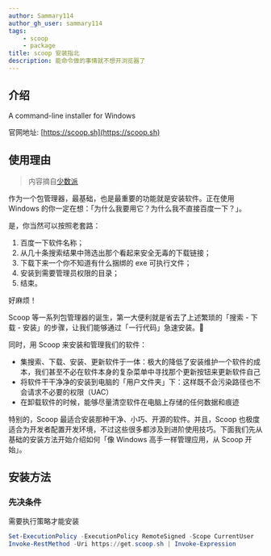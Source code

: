 ```yaml
---
author: Sammary114
author_gh_user: sammary114
tags:
    - scoop
    - package
title: scoop 安装指北
description: 能命令做的事情就不想开浏览器了
---
```

## 介绍

A command-line installer for Windows

官网地址: [https://scoop.sh](https://scoop.sh)

## 使用理由

> 内容摘自[少数派](https://sspai.com/post/52496)

作为一个包管理器，最基础，也是最重要的功能就是安装软件。正在使用 Windows 的你一定在想：「为什么我要用它？为什么我不直接百度一下？」。

是，你当然可以按照老套路：

1. 百度一下软件名称；
2. 从几十条搜索结果中筛选出那个看起来安全无毒的下载链接；
3. 下载下来一个你不知道有什么捆绑的 exe 可执行文件；
4. 安装到需要管理员权限的目录；
5. 结束。

好麻烦！

Scoop 等一系列包管理器的诞生，第一大便利就是省去了上述繁琐的「搜索 - 下载 - 安装」的步骤，让我们能够通过「一行代码」急速安装。💪

同时，用 Scoop 来安装和管理我们的软件：

- 集搜索、下载、安装、更新软件于一体：极大的降低了安装维护一个软件的成本，我们甚至不必在软件本身的复杂菜单中寻找那个更新按钮来更新软件自己
- 将软件干干净净的安装到电脑的「用户文件夹」下：这样既不会污染路径也不会请求不必要的权限（UAC）
- 在卸载软件的时候，能够尽量清空软件在电脑上存储的任何数据和痕迹

特别的，Scoop 最适合安装那种干净、小巧、开源的软件。并且，Scoop 也极度适合为开发者配置开发环境，不过这些很多都涉及到进阶使用技巧。下面我们先从基础的安装方法开始介绍如何「像 Windows 高手一样管理应用，从 Scoop 开始」。

## 安装方法

### 先决条件

需要执行策略才能安装

```powershell
Set-ExecutionPolicy -ExecutionPolicy RemoteSigned -Scope CurrentUser
Invoke-RestMethod -Uri https://get.scoop.sh | Invoke-Expression
```
